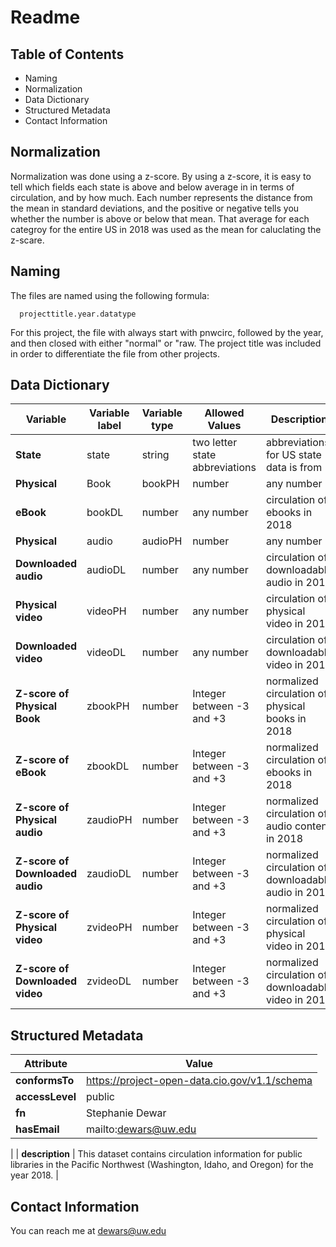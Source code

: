 # Readme



## Table of Contents

- Naming
- Normalization
- Data Dictionary
- Structured Metadata
- Contact Information

## Normalization

Normalization was done using a z-score. By using a z-score, it is easy to tell which fields each state is above and below average in in terms of circulation, and by how much. Each number represents the distance from the mean in standard deviations, and the positive or negative tells you whether the number is above or below that mean. That average for each categroy for the entire US in 2018 was used as the mean for caluclating the z-scare. 

## Naming

The files are named using the following formula: 

      projecttitle.year.datatype
      
For this project, the file with always start with pnwcirc, followed by the year, and then closed with either "normal" or "raw. The project title was included in order to differentiate the file from other projects. 


## Data Dictionary

| **Variable** | **Variable label** | **Variable type** | **Allowed Values** | **Description** |
| --- | --- | --- | --- | --- |
| **State** |	state |	string |	two letter state abbreviations | abbreviations for US state data is from |
| **Physical** | Book |	bookPH |	number |	any number |	circulation of physical books in 2018 |
| **eBook** |	bookDL |	number |	any number | circulation of ebooks in 2018 |
| **Physical** | audio |	audioPH |	number	|any number | circulation of audio content in 2018| 
| **Downloaded audio** |	audioDL |	number |	any number |	circulation of downloadable audio in 2018 |
| **Physical video** |	videoPH	| number |	any number |	circulation of physical video in 2018 |
| **Downloaded video**|	videoDL |	number |	any number |	circulation of downloadable video in 2018 |
| **Z-score of Physical Book** |	zbookPH |	number |	Integer between -3 and +3 |	normalized circulation of physical books in 2018 |
| **Z-score of eBook** |	zbookDL	| number |	Integer between -3 and +3 |	normalized circulation of ebooks in 2018 |
| **Z-score of Physical audio** |	zaudioPH |	number |	Integer between -3 and +3 |	normalized circulation of audio content in 2018 |
| **Z-score of Downloaded audio** |	zaudioDL	| number	| Integer between -3 and +3	| normalized circulation of downloadable audio in 2018 |
| **Z-score of Physical video** | zvideoPH |	number	| Integer between -3 and +3	| normalized circulation of physical video in 2018 |
| **Z-score of Downloaded video** | 	zvideoDL |	number |	Integer between -3 and +3	| normalized circulation of downloadable video in 2018 |


## Structured Metadata

| **Attribute** | **Value** |
| --- | --- | 
| **conformsTo** | https://project-open-data.cio.gov/v1.1/schema |
| **accessLevel** | public |
| **fn** | Stephanie Dewar |
| **hasEmail** | mailto:dewars@uw.edu |
|
| **description** | This dataset contains circulation information for public libraries in the Pacific Northwest (Washington, Idaho, and Oregon) for the year 2018. |


## Contact Information

You can reach me at dewars@uw.edu
